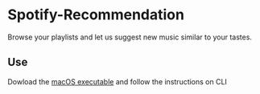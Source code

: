 # Spotify-Recommendation
Browse your playlists and let us suggest new music similar to your tastes.

## Use
Dowload the [macOS executable](/executable) and follow the instructions on CLI
